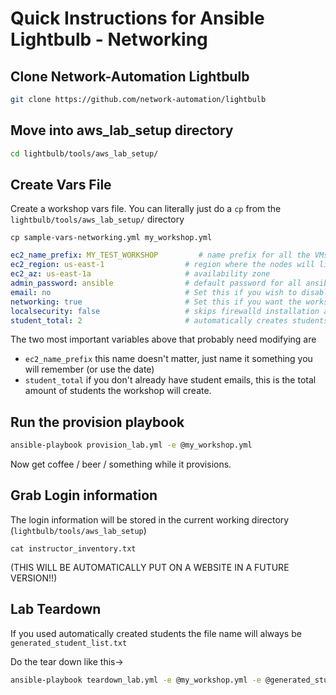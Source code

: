 # Quick Instructions for Ansible Lightbulb - Networking

## Clone Network-Automation Lightbulb

```bash
git clone https://github.com/network-automation/lightbulb
```

## Move into aws_lab_setup directory

```bash
cd lightbulb/tools/aws_lab_setup/
```

## Create Vars File
Create a workshop vars file.  You can literally just do a `cp` from the `lightbulb/tools/aws_lab_setup/` directory
```
cp sample-vars-networking.yml my_workshop.yml
```

```yml
ec2_name_prefix: MY_TEST_WORKSHOP         # name prefix for all the VMs
ec2_region: us-east-1                  # region where the nodes will live
ec2_az: us-east-1a                     # availability zone
admin_password: ansible                # default password for all ansible nodes
email: no                              # Set this if you wish to disable email
networking: true                       # Set this if you want the workshop in networking mode
localsecurity: false                   # skips firewalld installation and SE Linux when false
student_total: 2                       # automatically creates students if you don't define a user.yml
```
The two most important variables above that probably need modifying are
- `ec2_name_prefix` this name doesn't matter, just name it something you will remember (or use the date)
- `student_total` if you don't already have student emails, this is the total amount of students the workshop will create.  

## Run the provision playbook

```bash
ansible-playbook provision_lab.yml -e @my_workshop.yml
```

Now get coffee / beer / something while it provisions.

## Grab Login information

The login information will be stored in the current working directory (`lightbulb/tools/aws_lab_setup`)

```
cat instructor_inventory.txt
```

(THIS WILL BE AUTOMATICALLY PUT ON A WEBSITE IN A FUTURE VERSION!!)

## Lab Teardown
If you used automatically created students the file name will always be `generated_student_list.txt`

Do the tear down like this->

```bash
ansible-playbook teardown_lab.yml -e @my_workshop.yml -e @generated_student_list.txt
```
